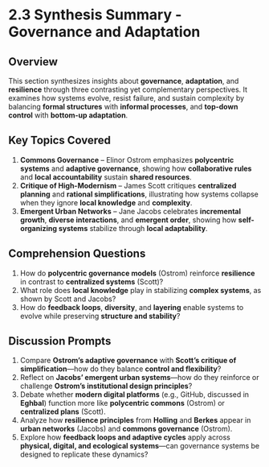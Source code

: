 # 2.3 Synthesis Summary - Governance and Adaptation

## Overview
This section synthesizes insights about **governance**, **adaptation**, and **resilience** through three contrasting yet complementary perspectives. It examines how systems evolve, resist failure, and sustain complexity by balancing **formal structures** with **informal processes**, and **top-down control** with **bottom-up adaptation**.

## Key Topics Covered
1. **Commons Governance** – Elinor Ostrom emphasizes **polycentric systems** and **adaptive governance**, showing how **collaborative rules** and **local accountability** sustain **shared resources**.  
2. **Critique of High-Modernism** – James Scott critiques **centralized planning** and **rational simplifications**, illustrating how systems collapse when they ignore **local knowledge** and **complexity**.  
3. **Emergent Urban Networks** – Jane Jacobs celebrates **incremental growth**, **diverse interactions**, and **emergent order**, showing how **self-organizing systems** stabilize through **local adaptability**.

## Comprehension Questions
1. How do **polycentric governance models** (Ostrom) reinforce **resilience** in contrast to **centralized systems** (Scott)?  
2. What role does **local knowledge** play in stabilizing **complex systems**, as shown by Scott and Jacobs?  
3. How do **feedback loops**, **diversity**, and **layering** enable systems to evolve while preserving **structure and stability**?  

## Discussion Prompts
1. Compare **Ostrom’s adaptive governance** with **Scott’s critique of simplification**—how do they balance **control and flexibility**?  
2. Reflect on **Jacobs’ emergent urban systems**—how do they reinforce or challenge **Ostrom’s institutional design principles**?  
3. Debate whether **modern digital platforms** (e.g., GitHub, discussed in **Eghbal**) function more like **polycentric commons** (Ostrom) or **centralized plans** (Scott).  
4. Analyze how **resilience principles** from **Holling** and **Berkes** appear in **urban networks** (Jacobs) and **commons governance** (Ostrom).  
5. Explore how **feedback loops and adaptive cycles** apply across **physical, digital, and ecological systems**—can governance systems be designed to replicate these dynamics?  

